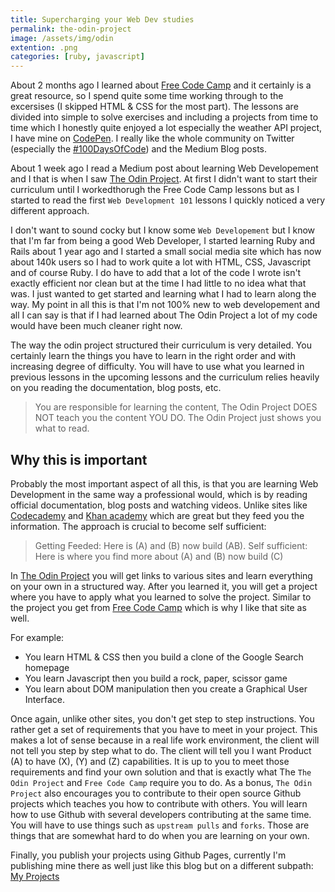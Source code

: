 ```yaml
---
title: Supercharging your Web Dev studies
permalink: the-odin-project
image: /assets/img/odin
extention: .png
categories: [ruby, javascript]
---
```


About 2 months ago I learned about [Free Code Camp](https://www.freecodecamp.org)
and it certainly is a great resource, so  I spend quite some time working through
to the excersises (I skipped HTML & CSS for the most part). The lessons are
divided into simple to solve exercises and including a projects from time to
time which I honestly quite enjoyed a lot especially the weather API project, I
have mine on [CodePen](https://codepen.io/mr-moon/full/baBjqr/). I really like
the whole community on Twitter (especially the
[#100DaysOfCode](https://twitter.com/hashtag/100DaysOfCode?src=hash)) and the
Medium Blog posts.

About 1 week ago I read a Medium post about learning Web Developement and
I that is when I saw [The Odin Project](https://www.theodinproject.com/). At
first I didn't want to start their curriculum until I workedthorugh the Free
Code Camp lessons but as I started to read the first `Web Development 101`
lessons I quickly noticed a very different approach.

I don't want to sound cocky but I know some `Web Developement` but I know that
I'm far from being a good Web Developer, I started learning Ruby and Rails about
1 year ago and I started a small social media site which has now about 140k users
so I had to work quite a lot with HTML, CSS, Javascript and of course Ruby. I do
have to add that a lot of the code I wrote isn't exactly efficient nor clean but
at the time I had little to no idea what that was. I just wanted to get started
and learning what I had to learn along the way.  My point in all this is that
I'm not 100% new to web developement and all I can say is that if I had learned
about The Odin Project a lot of my code would have been much cleaner right now.

The way the odin project structured their curriculum is very detailed. You
certainly learn the things you have to learn in the right order and with
increasing degree of difficulty. You will have to use what you learned in
previous lessons in the upcoming lessons and the curriculum relies heavily
on you reading the documentation, blog posts, etc.

> You are responsible for learning the content, The Odin Project DOES NOT teach
> you the content YOU DO. The Odin Project just shows you what to read.

## Why this is important

Probably the most important aspect of all this, is that you are learning Web
Development in the same way a professional would, which is by reading official
documentation, blog posts and watching videos. Unlike sites like
[Codecademy](https://www.codecademy.com/) and
[Khan academy](https://www.khanacademy.org/) which are great but they feed you
the information. The approach is crucial to become self sufficient:

> Getting Feeded: Here is (A) and (B) now build (AB).
> Self sufficient: Here is where you find more about (A) and (B) now build (C)

In [The Odin Project](https://www.theodinproject.com/) you will get links to
various sites and learn everything on your own in a structured way. After you
learned it, you will get a project where you have to apply what you learned to
solve the project. Similar to the project you get from
[Free Code Camp](https://www.freecodecamp.org) which is why I like that site
as well.

For example:

- You learn HTML & CSS then you build a clone of the Google Search homepage
- You learn Javascript then you build a rock, paper, scissor game
- You learn about DOM manipulation then you create a Graphical User Interface.

Once again, unlike other sites, you don't get step to step instructions. You
rather get a set of requirements that you have to meet in your project. This
makes a lot of sense because in a real life work environment, the client will
not tell you step by step what to do. The client will tell you I want Product
(A) to have (X), (Y) and (Z) capabilities. It is up to you to meet those
requirements and find your own solution and that is exactly what The
`The Odin Project` and `Free Code Camp` require you to do. As a bonus,
`The Odin Project` also encourages you to contribute to their open source
Github projects which teaches you how to contribute with others. You will learn
how to use Github with several developers contributing at the same time. You
will have to use things such as `upstream pulls` and `forks`. Those are things
that are somewhat hard to do when you are learning on your own.

Finally, you publish your projects using Github Pages, currently I'm publishing
mine there as well just like this blog but on a different subpath:
[My Projects](https://alexanderluna.github.io/my-odin-project/)
